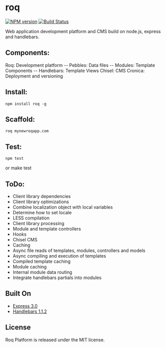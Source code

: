 roq
===

[![NPM version](https://badge.fury.io/js/roq.png)](http://badge.fury.io/js/roq) [![Build Status](https://secure.travis-ci.org/bigmountainideas/roq.png)](http://travis-ci.org/bigmountainideas/roq)


Web application development platform and CMS build on node.js, express and handlebars.


## Components:

Roq: Development platform
  -- Pebbles: Data files
  -- Modules: Template Components
  -- Handlebars: Template Views
Chisel: CMS
Cronica: Deployment and versioning


## Install:

    npm install roq -g


## Scaffold:

    roq mynewroqapp.com


## Test:

    npm test
or
    make test

## ToDo:

* Client library dependencies
* Client library optimizations
* Combine localization object with local variables
* Determine how to set locale
* LESS compilation
* Client library processing
* Module and template controllers
* Hooks
* Chisel CMS
* Caching
* Async file reads of templates, modules, controllers and models
* Async compiling and execution of templates
* Compiled template caching
* Module caching
* Internal module data routing
* Integrate handlebars partials into modules


## Built On

* [Express 3.0](http://expressjs.com)
* [Handlebars 1.1.2](http://handlebarsjs.com/)


## License

Roq Platform is released under the MIT license.